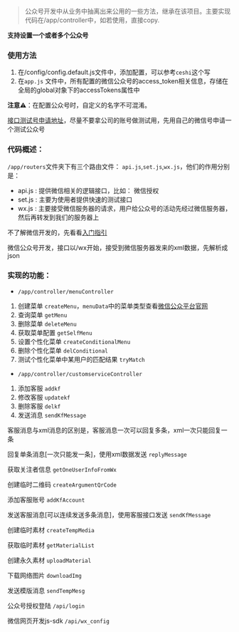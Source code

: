 >公众号开发中从业务中抽离出来公用的一些方法，继承在该项目。主要实现代码在/app/controller中，如若使用，直接copy.

**支持设置一个或者多个公众号**

### 使用方法
1. 在/config/config.default.js文件中，添加配置，可以参考`ceshi`这个写
2. 在`app.js` 文件中，所有配置的微信公众号的access_token相关信息，存储在全局的global对象下的accessTokens属性中

**注意⚠️**：在配置公众号时，自定义的名字不可混淆。

[接口测试号申请地址](https://mp.weixin.qq.com/debug/cgi-bin/sandbox?t=sandbox/login)，尽量不要拿公司的账号做测试用，先用自己的微信号申请一个测试公众号


### 代码概述：
`/app/routers`文件夹下有三个路由文件： `api.js`,`set.js`,`wx.js`，他们的作用分别是：
- api.js : 提供微信相关的逻辑接口，比如： 微信授权
- set.js : 主要为使用者提供快速的测试接口
- wx.js : 主要接受微信服务器的请求，用户给公众号的活动先经过微信服务器，然后再转发到我们的服务器上

不了解微信开发的，先看看[入门指引](https://mp.weixin.qq.com/wiki?t=resource/res_main&id=mp1472017492_58YV5)

微信公众号开发，接口以/wx开始，接受到微信服务器发来的xml数据，先解析成json  

### 实现的功能：

- `/app/controller/menuController`
 1. 创建菜单 `createMenu`，`menuData`中的菜单类型查看[微信公众平台官网](https://mp.weixin.qq.com/wiki?t=resource/res_main&id=mp1421141013)
 2. 查询菜单 `getMenu`
 3. 删除菜单 `deleteMenu`
 4. 获取菜单配置 `getSelfMenu`
 5. 设置个性化菜单 `createConditionalMenu`
 6. 删除个性化菜单 `delConditional`
 7. 测试个性化菜单中某用户的匹配结果 `tryMatch`

- `/app/controller/customserviceController`
 1. 添加客服 `addkf`
 2. 修改客服 `updatekf`
 3. 删除客服 `delkf`
 4. 发送消息 `sendKfMessage`


客服消息与xml消息的区别是，客服消息一次可以回复多条，xml一次只能回复一条


回复单条消息[一次只能发一条]，使用xml数据发送  `replyMessage`

获取关注者信息 `getOneUserInfoFromWx`

创建临时二维码 `createArgumentQrCode`

添加客服账号  `addKfAccount`

发送客服消息[可以连续发送多条消息]，使用客服接口发送 `sendKfMessage`


创建临时素材 `createTempMedia`

获取临时素材 `getMaterialList`

创建永久素材 `uploadMaterial`

下载网络图片 `downloadImg`

发送模版消息 `sendTempMesg`

公众号授权登陆   `/api/login`

微信网页开发js-sdk  `/api/wx_config`



